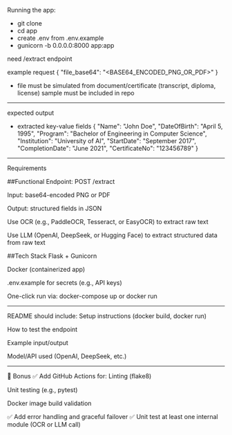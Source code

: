Running the app:
- git clone
- cd app
- create .env from .env.example
- gunicorn -b 0.0.0.0:8000 app:app

need /extract endpoint

example request
{
  "file_base64": "<BASE64_ENCODED_PNG_OR_PDF>"
}

* file must be simulated from document/certificate (transcript, diploma, license)
sample must be included in repo

----------------------------------------------------------------------

expected output
* extracted key-value fields
{
  "Name": "John Doe",
  "DateOfBirth": "April 5, 1995",
  "Program": "Bachelor of Engineering in Computer Science",
  "Institution": "University of AI",
  "StartDate": "September 2017",
  "CompletionDate": "June 2021",
  "CertificateNo": "123456789"
}

----------------------------------------------------------------------
Requirements

##Functional
Endpoint: POST /extract

Input: base64-encoded PNG or PDF


Output: structured fields in JSON


Use OCR (e.g., PaddleOCR, Tesseract, or EasyOCR) to extract raw text


Use LLM (OpenAI, DeepSeek, or Hugging Face) to extract structured data from raw text


##Tech Stack
Flask + Gunicorn


Docker (containerized app)


.env.example for secrets (e.g., API keys)


One-click run via: docker-compose up or docker run

----------------------------------------------------------------------

README should include:
Setup instructions (docker build, docker run)


How to test the endpoint


Example input/output


Model/API used (OpenAI, DeepSeek, etc.)

----------------------------------------------------------------------

🧪 Bonus
✅ Add GitHub Actions for:
Linting (flake8)


Unit testing (e.g., pytest)


Docker image build validation


✅ Add error handling and graceful failover
✅ Unit test at least one internal module (OCR or LLM call)
